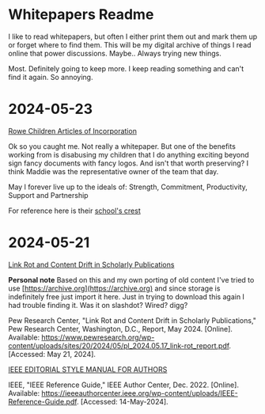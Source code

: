 # Whitepapers Readme

I like to read whitepapers, but often I either print them out and mark them up or forget where to find them. This will be my digital archive of things I read online that power discussions. Maybe.. Always trying new things.

Most. Definitely going to keep more. I keep reading something and can't find it again. So annoying.

# 2024-05-23

[Rowe Children Articles of Incorporation](/_whitepapers/rowe-children-company-trademark.pdf)

Ok so you caught me. Not really a whitepaper. But one of the benefits working from is disabusing my children that I do anything exciting beyond sign fancy documents with fancy logos. And isn't that worth preserving? I think Maddie was the representative owner of the team that day.

May I forever live up to the ideals of: Strength, Commitment, Productivity, Support and Partnership

For reference here is their [school's crest](/assets/posts-images/bcs1-crest-white.png)

# 2024-05-21

[Link Rot and Content Drift in Scholarly Publications](/_whitepapers/pl_2024.05.17_link-rot_report.pdf)

**Personal note** Based on this and my own porting of old content I've tried to use [https://archive.org](https://archive.org) and since storage is indefinitely free just import it here. Just in trying to download this again I had trouble finding it. Was it on slashdot? Wired? digg?

Pew Research Center, "Link Rot and Content Drift in Scholarly Publications," Pew Research Center, Washington, D.C., Report, May 2024. [Online]. Available: https://www.pewresearch.org/wp-content/uploads/sites/20/2024/05/pl_2024.05.17_link-rot_report.pdf. [Accessed: May 21, 2024].

[IEEE EDITORIAL STYLE MANUAL FOR AUTHORS](/_whitepapers/IEEE-Editorial-Style-Manual-for-Authors.pdf)

IEEE, "IEEE Reference Guide," IEEE Author Center, Dec. 2022. [Online]. Available: https://ieeeauthorcenter.ieee.org/wp-content/uploads/IEEE-Reference-Guide.pdf. [Accessed: 14-May-2024].